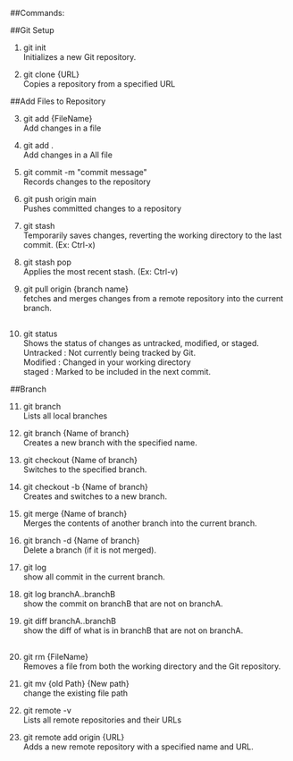##Commands: 




##Git Setup

1. git init <br>
Initializes a new Git repository.

2. git clone {URL} <br>
Copies a repository from a specified URL




##Add Files to Repository

3. git add {FileName} <br>
Add changes in a file

4. git add . <br>
Add changes in a All file

5. git commit -m "commit message" <br>
Records changes to the repository 

6. git push origin main <br>
Pushes committed changes to a repository

7. git stash <br>
Temporarily saves changes, reverting the working directory to the last commit.
(Ex: Ctrl-x)

8. git stash pop <br>
Applies the most recent stash.
(Ex: Ctrl-v)

9. git pull origin {branch name} <br>
fetches and merges changes from a remote repository into the current branch.




##

10. git status <br>
Shows the status of changes as untracked, modified, or staged.<br>
Untracked : Not currently being tracked by Git.  <br>
Modified  : Changed in your working directory   <br>
staged    : Marked to be included in the next commit. 




##Branch 

11. git branch <br>
Lists all local branches

12. git branch {Name of branch} <br>
Creates a new branch with the specified name.

13. git checkout {Name of branch} <br>
Switches to the specified branch.

14. git checkout -b {Name of branch} <br>
Creates and switches to a new branch.

15. git merge {Name of branch} <br>
Merges the contents of another branch into the current branch.

16. git branch -d {Name of branch} <br>
Delete a branch (if it is not merged).

17. git log <br>
show all commit in the current branch. 

18. git log branchA..branchB <br>
show the commit on branchB that are not on branchA.

19. git diff branchA..branchB <br>
show the diff of what is in branchB that are not on branchA.




##

20. git rm {FileName} <br>
Removes a file from both the working directory and the Git repository.

21. git mv {old Path} {New path} <br>
change the existing file path

22. git remote -v <br>
Lists all remote repositories and their URLs

23. git remote add origin {URL} <br>
Adds a new remote repository with a specified name and URL.